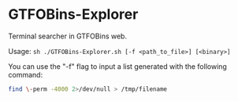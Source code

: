 # GTFOBins-Explorer
Terminal searcher in GTFOBins web.

Usage: ```sh ./GTFOBins-Explorer.sh [-f <path_to_file>] [<binary>]```

You can use the "-f" flag to input a list generated with the following command:

```sh
find \-perm -4000 2>/dev/null > /tmp/filename
```
